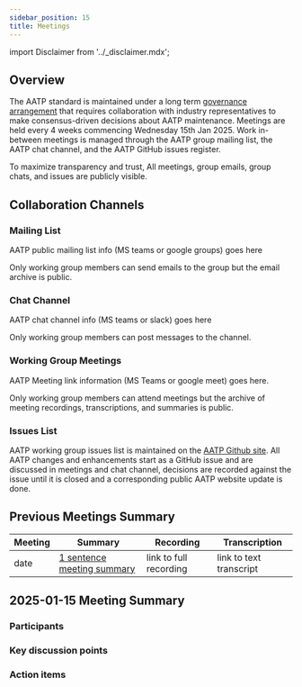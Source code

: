 ```yaml
---
sidebar_position: 15
title: Meetings
---
```


import Disclaimer from '../\_disclaimer.mdx';

<Disclaimer />

## Overview

The AATP standard is maintained under a long term [governance arrangement](Governance.md) that requires collaboration with industry representatives to make consensus-driven decisions about AATP maintenance. Meetings are held every 4 weeks commencing Wednesday 15th Jan 2025. Work in-between meetings is managed through the AATP group mailing list, the AATP chat channel, and the AATP GitHub issues register.  

To maximize transparency and trust, All meetings, group emails, group chats, and issues are publicly visible.

## Collaboration Channels

### Mailing List

AATP public mailing list info (MS teams or google groups) goes here

Only working group members can send emails to the group but the email archive is public. 

### Chat Channel

AATP chat channel info (MS teams or slack) goes here 

Only working group members can post messages to the channel.

### Working Group Meetings

AATP Meeting link information (MS Teams or google meet) goes here.

Only working group members can attend meetings but the archive of meeting recordings, transcriptions, and summaries is public. 


### Issues List

AATP working group issues list is maintained on the [AATP Github site](https://github.com/FACRC-AgTrace/AATP/issues). All AATP changes and enhancements start as a GitHub issue and are discussed in meetings and chat channel, decisions are recorded against the issue until it is closed and a corresponding public AATP website update is done.


## Previous Meetings Summary

|Meeting|Summary|Recording|Transcription|
|---|---|---|---|
|date|[1 sentence meeting summary](#2025-01-15-meeting-summary) |link to full recording |link to text transcript|


## 2025-01-15 Meeting Summary

### Participants

### Key discussion points

### Action items